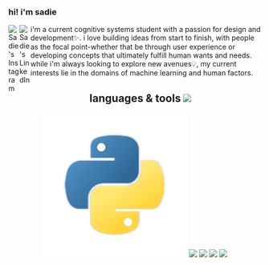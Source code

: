 ### hi! i'm sadie
<a href="https://www.instagram.com/sadiemleee/">
  <img align="left" alt="Sadie's Instagram" width="22px" src="https://raw.githubusercontent.com/hussainweb/hussainweb/main/icons/instagram.png" />
<a href="https://www.linkedin.com/in/sadiemlee/">
  <img align="left" alt="Sadie's LinkedIn" width="22px" src="https://raw.githubusercontent.com/peterthehan/peterthehan/master/assets/linkedin.svg" />
</a>

i'm a current cognitive systems student with a passion for design and development✨. i love building ideas from start to finish, with people as the focal point-whether that be through user experience or developing concepts that ultimately fulfill human wants and needs. while i'm always looking to explore new avenues💡, my current interests lie in the domains of machine learning and human factors.

<h2 align="center"> languages & tools <img src="https://github.com/ritik307/ritik307/blob/main/images/laptop.gif" width="50"></h2>
<p align="center">
<img src="https://raw.githubusercontent.com/github/explore/80688e429a7d4ef2fca1e82350fe8e3517d3494d/topics/python/python.png">
<img src="https://img.shields.io/badge/-HTML5-E34F26?style=flat-square&logo=html5&logoColor=white"/>
<img src="https://img.shields.io/badge/-CSS3-1572B6?style=flat-square&logo=css3"/>
<img src="https://img.shields.io/badge/-Git-black?style=flat-square&logo=git"/>
<img src="https://img.shields.io/badge/-GitHub-black?style=flat-square&logo=github"/>
</p>

